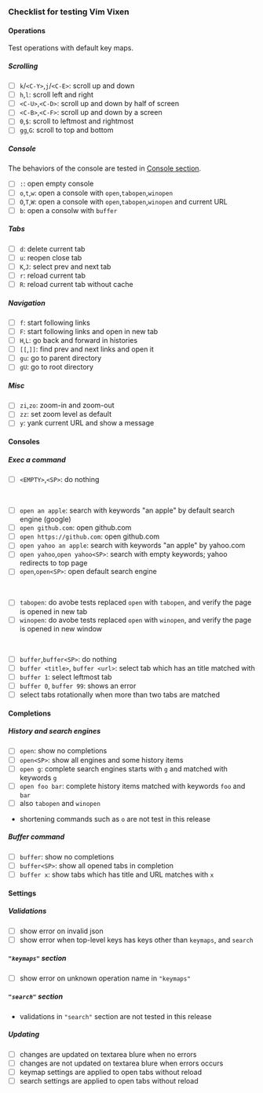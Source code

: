 ### Checklist for testing Vim Vixen

#### Operations

Test operations with default key maps.

##### Scrolling

- [ ] `k`/`<C-Y>`,`j`/`<C-E>`: scroll up and down
- [ ] `h`,`l`: scroll left and right
- [ ] `<C-U>`,`<C-D>`: scroll up and down by half of screen
- [ ] `<C-B>`,`<C-F>`: scroll up and down by a screen
- [ ] `0`,`$`: scroll to leftmost and rightmost
- [ ] `gg`,`G`: scroll to top and bottom

##### Console

The behaviors of the console are tested in [Console section](#consoles).

- [ ] `:`: open empty console
- [ ] `o`,`t`,`w`: open a console with `open`,`tabopen`,`winopen`
- [ ] `O`,`T`,`W`: open a console with `open`,`tabopen`,`winopen` and current URL
- [ ] `b`: open a consolw with `buffer`

##### Tabs

- [ ] `d`: delete current tab
- [ ] `u`: reopen close tab
- [ ] `K`,`J`: select prev and next tab
- [ ] `r`: reload current tab
- [ ] `R`: reload current tab without cache

##### Navigation

- [ ] `f`: start following links
- [ ] `F`: start following links and open in new tab
- [ ] `H`,`L`: go back and forward in histories
- [ ] `[[`,`]]`: find prev and next links and open it
- [ ] `gu`: go to parent directory
- [ ] `gU`: go to root directory

##### Misc

- [ ] `zi`,`zo`: zoom-in and zoom-out
- [ ] `zz`: set zoom level as default
- [ ] `y`: yank current URL and show a message

#### Consoles

##### Exec a command

- [ ] `<EMPTY>`,`<SP>`: do nothing
<br>

- [ ] `open an apple`: search with keywords "an apple" by default search engine (google)
- [ ] `open github.com`: open github.com
- [ ] `open https://github.com`: open github.com
- [ ] `open yahoo an apple`: search with keywords "an apple" by yahoo.com
- [ ] `open yahoo`,`open yahoo<SP>`: search with empty keywords; yahoo redirects to top page
- [ ] `open`,`open<SP>`: open default search engine
<br>

- [ ] `tabopen`: do avobe tests replaced `open` with `tabopen`, and verify the page is opened in new tab
- [ ] `winopen`: do avobe tests replaced `open` with `winopen`, and verify the page is opened in new window
<br>

- [ ] `buffer`,`buffer<SP>`: do nothing
- [ ] `buffer <title>`, `buffer <url>`: select tab which has an title matched with
- [ ] `buffer 1`: select leftmost tab
- [ ] `buffer 0`, `buffer 99`: shows an error
- [ ] select tabs rotationally when more than two tabs are matched

#### Completions

##### History and search engines

- [ ] `open`: show no completions
- [ ] `open<SP>`: show all engines and some history items
- [ ] `open g`: complete search engines starts with `g` and matched with keywords `g`
- [ ] `open foo bar`: complete history items matched with keywords `foo` and `bar`
- [ ] also `tabopen` and `winopen`
- shortening commands such as `o` are not test in this release

##### Buffer command

- [ ] `buffer`: show no completions
- [ ] `buffer<SP>`: show all opened tabs in completion
- [ ] `buffer x`: show tabs which has title and URL matches with `x`

#### Settings

##### Validations

- [ ] show error on invalid json
- [ ] show error when top-level keys has keys other than `keymaps`, and `search`

##### `"keymaps"` section

- [ ] show error on unknown operation name in `"keymaps"`

##### `"search"` section

- validations in `"search"` section are not tested in this release

##### Updating

- [ ] changes are updated on textarea blure when no errors
- [ ] changes are not updated on textarea blure when errors occurs
- [ ] keymap settings are applied to open tabs without reload
- [ ] search settings are applied to open tabs without reload

